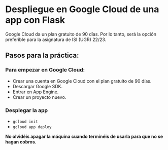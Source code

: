 # Despliegue en Google Cloud de una app con Flask

Google Cloud da un plan gratuito de 90 días. Por lo tanto, será la opción preferible para la asignatura de ISI (UGR) 22/23.

## Pasos para la práctica:

### Para empezar en Google Cloud:
* Crear una cuenta en Google Cloud con el plan gratuito de 90 días.
* Descargar Google SDK.
* Entrar en App Engine.
* Crear un proyecto nuevo.

### Desplegar la app
* `gcloud init`
* `gcloud app deploy`

**No olvidéis apagar la máquina cuando terminéis de usarla para que no se hagan cobros.**
